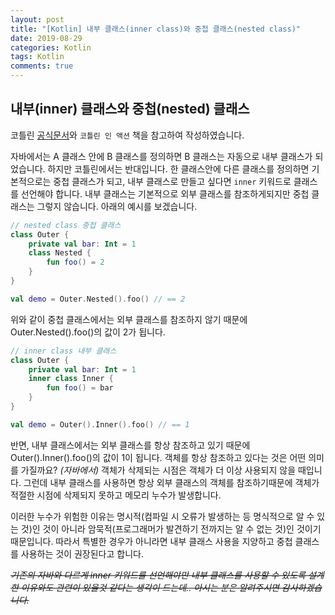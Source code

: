 ```yaml
---
layout: post
title: "[Kotlin] 내부 클래스(inner class)와 중첩 클래스(nested class)"
date: 2019-08-29
categories: Kotlin
tags: Kotlin
comments: true
---
```


## 내부(inner) 클래스와 중첩(nested) 클래스

코틀린 [공식문서](https://kotlinlang.org/docs/reference/nested-classes.html)와 `코틀린 인 액션` 책을 참고하여 작성하였습니다. 

자바에서는 A 클래스 안에 B 클래스를 정의하면 B 클래스는 자동으로 내부 클래스가 되었습니다. 하지만 코틀린에서는 반대입니다. 한 클래스안에 다른 클래스를 정의하면 기본적으로는 중첩 클래스가 되고, 내부 클래스로 만들고 싶다면 `inner` 키워드로 클래스를 선언해야 합니다. 내부 클래스는 기본적으로 외부 클래스를 참조하게되지만 중첩 클래스는 그렇지 않습니다. 아래의 예시를 보겠습니다.

```kotlin
// nested class 중첩 클래스
class Outer {
    private val bar: Int = 1
    class Nested {
        fun foo() = 2
    }
}

val demo = Outer.Nested().foo() // == 2
```

위와 같이 중첩 클래스에서는 외부 클래스를 참조하지 않기 때문에 Outer.Nested().foo()의 값이 2가 됩니다. 

```kotlin
// inner class 내부 클래스
class Outer {
    private val bar: Int = 1
    inner class Inner {
        fun foo() = bar
    }
}

val demo = Outer().Inner().foo() // == 1
```

반면, 내부 클래스에서는 외부 클래스를 항상 참조하고 있기 때문에 Outer().Inner().foo()의 값이 1이 됩니다. 객체를 항상 참조하고 있다는 것은 어떤 의미를 가질까요? *(자바에서)* 객체가 삭제되는 시점은 객체가 더 이상 사용되지 않을 때입니다. 그런데 내부 클래스를 사용하면 항상 외부 클래스의 객체를 참조하기때문에 객체가 적절한 시점에 삭제되지 못하고 메모리 누수가 발생합니다. 

이러한 누수가 위험한 이유는 명시적(컴파일 시 오류가 발생하는 등 명식적으로 알 수 있는 것)인 것이 아니라 암묵적(프로그래머가 발견하기 전까지는 알 수 없는 것)인 것이기 때문입니다. 따라서 특별한 경우가 아니라면 내부 클래스 사용을 지양하고 중첩 클래스를 사용하는 것이 권장된다고 합니다. 

*~~기존의 자바와 다르게 inner 키워드를 선언해야만 내부 클래스를 사용할 수 있도록 설계한 이유와도 관련이 있을것 같다는 생각이 드는데.. 아시는 분은 알려주시면 감사하겠습니다.~~*


<!-- # Kotlin의 클래스 종류와 계층
- [open/final/abstract 클래스](#open/final/abstract-클래스)
- [public/internal/protected/private 가시성 접근자](#public/internal/protected/private-가시성-접근자)
- [봉인된(sealed) 클래스](#봉인된(sealed)-클래스) -->